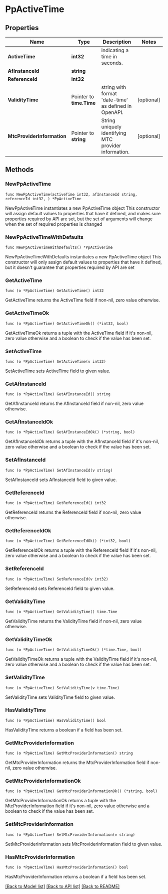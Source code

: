 # PpActiveTime

## Properties

Name | Type | Description | Notes
------------ | ------------- | ------------- | -------------
**ActiveTime** | **int32** | indicating a time in seconds. | 
**AfInstanceId** | **string** |  | 
**ReferenceId** | **int32** |  | 
**ValidityTime** | Pointer to **time.Time** | string with format &#39;date-time&#39; as defined in OpenAPI. | [optional] 
**MtcProviderInformation** | Pointer to **string** | String uniquely identifying MTC provider information. | [optional] 

## Methods

### NewPpActiveTime

`func NewPpActiveTime(activeTime int32, afInstanceId string, referenceId int32, ) *PpActiveTime`

NewPpActiveTime instantiates a new PpActiveTime object
This constructor will assign default values to properties that have it defined,
and makes sure properties required by API are set, but the set of arguments
will change when the set of required properties is changed

### NewPpActiveTimeWithDefaults

`func NewPpActiveTimeWithDefaults() *PpActiveTime`

NewPpActiveTimeWithDefaults instantiates a new PpActiveTime object
This constructor will only assign default values to properties that have it defined,
but it doesn't guarantee that properties required by API are set

### GetActiveTime

`func (o *PpActiveTime) GetActiveTime() int32`

GetActiveTime returns the ActiveTime field if non-nil, zero value otherwise.

### GetActiveTimeOk

`func (o *PpActiveTime) GetActiveTimeOk() (*int32, bool)`

GetActiveTimeOk returns a tuple with the ActiveTime field if it's non-nil, zero value otherwise
and a boolean to check if the value has been set.

### SetActiveTime

`func (o *PpActiveTime) SetActiveTime(v int32)`

SetActiveTime sets ActiveTime field to given value.


### GetAfInstanceId

`func (o *PpActiveTime) GetAfInstanceId() string`

GetAfInstanceId returns the AfInstanceId field if non-nil, zero value otherwise.

### GetAfInstanceIdOk

`func (o *PpActiveTime) GetAfInstanceIdOk() (*string, bool)`

GetAfInstanceIdOk returns a tuple with the AfInstanceId field if it's non-nil, zero value otherwise
and a boolean to check if the value has been set.

### SetAfInstanceId

`func (o *PpActiveTime) SetAfInstanceId(v string)`

SetAfInstanceId sets AfInstanceId field to given value.


### GetReferenceId

`func (o *PpActiveTime) GetReferenceId() int32`

GetReferenceId returns the ReferenceId field if non-nil, zero value otherwise.

### GetReferenceIdOk

`func (o *PpActiveTime) GetReferenceIdOk() (*int32, bool)`

GetReferenceIdOk returns a tuple with the ReferenceId field if it's non-nil, zero value otherwise
and a boolean to check if the value has been set.

### SetReferenceId

`func (o *PpActiveTime) SetReferenceId(v int32)`

SetReferenceId sets ReferenceId field to given value.


### GetValidityTime

`func (o *PpActiveTime) GetValidityTime() time.Time`

GetValidityTime returns the ValidityTime field if non-nil, zero value otherwise.

### GetValidityTimeOk

`func (o *PpActiveTime) GetValidityTimeOk() (*time.Time, bool)`

GetValidityTimeOk returns a tuple with the ValidityTime field if it's non-nil, zero value otherwise
and a boolean to check if the value has been set.

### SetValidityTime

`func (o *PpActiveTime) SetValidityTime(v time.Time)`

SetValidityTime sets ValidityTime field to given value.

### HasValidityTime

`func (o *PpActiveTime) HasValidityTime() bool`

HasValidityTime returns a boolean if a field has been set.

### GetMtcProviderInformation

`func (o *PpActiveTime) GetMtcProviderInformation() string`

GetMtcProviderInformation returns the MtcProviderInformation field if non-nil, zero value otherwise.

### GetMtcProviderInformationOk

`func (o *PpActiveTime) GetMtcProviderInformationOk() (*string, bool)`

GetMtcProviderInformationOk returns a tuple with the MtcProviderInformation field if it's non-nil, zero value otherwise
and a boolean to check if the value has been set.

### SetMtcProviderInformation

`func (o *PpActiveTime) SetMtcProviderInformation(v string)`

SetMtcProviderInformation sets MtcProviderInformation field to given value.

### HasMtcProviderInformation

`func (o *PpActiveTime) HasMtcProviderInformation() bool`

HasMtcProviderInformation returns a boolean if a field has been set.


[[Back to Model list]](../README.md#documentation-for-models) [[Back to API list]](../README.md#documentation-for-api-endpoints) [[Back to README]](../README.md)


